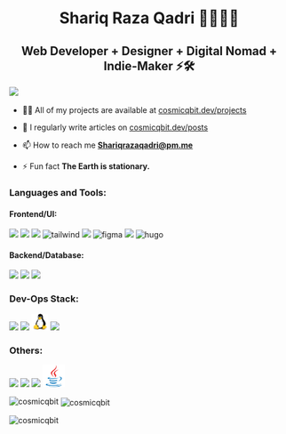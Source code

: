 <h1 align="center">Shariq Raza Qadri 👨🏻‍💻🚀</h1>
<h2 align="center">Web Developer + Designer +  Digital Nomad +  Indie-Maker ⚡🛠️</h2>
<img src="https://telegra.ph/file/bbd28be3c584476029a39.jpg">

- 👨‍💻 All of my projects are available at [cosmicqbit.dev/projects](https://cosmicqbit.dev/projects)

- 📝 I regularly write articles on [cosmicqbit.dev/posts](https://cosmicqbit.dev/posts)

- 📫 How to reach me **Shariqrazaqadri@pm.me**

- ⚡ Fun fact **The Earth is stationary.**

<h3 align="left">Languages and Tools:</h3>

#### Frontend/UI:

<div>
<img src="https://d2eip9sf3oo6c2.cloudfront.net/tags/images/000/000/184/landscape/html5.png" height="30">
<img src="https://technologyoutfitter.com/wp-content/uploads/2020/07/css-118-569410.png" height="30">
<img src="https://img.icons8.com/color/452/bootstrap.png" height="30">
<img src="https://www.vectorlogo.zone/logos/tailwindcss/tailwindcss-icon.svg" alt="tailwind" width="30" height="30"/> </a>
<img src="https://blog.canadianwebhosting.com/wp-content/uploads/2018/04/javascript-logo.png" height="30">
<img src="https://www.vectorlogo.zone/logos/figma/figma-icon.svg" alt="figma" width="30" height="30"/>
<img src="https://upload.wikimedia.org/wikipedia/commons/thumb/a/a7/React-icon.svg/1200px-React-icon.svg.png" height="30">
<img src="https://api.iconify.design/logos-hugo.svg" alt="hugo" width="30" height="30"/>
</div>

#### Backend/Database:

<div>
<img src="https://www.perceptionsystem.com/wp-content/uploads/2020/12/php-plain.svg" height="30" />
<img src="https://download.logo.wine/logo/MySQL/MySQL-Logo.wine.png" height="30">
<img src="https://img.icons8.com/color/452/mongodb.png" height="39">
</div>

### Dev-Ops Stack:

<div>
<img src="https://github.com/Subhampreet/Subhampreet/blob/master/logos/git.png?raw=true" height="36">
<img src="https://github.githubassets.com/images/modules/logos_page/GitHub-Mark.png" height="30">
<img src="https://raw.githubusercontent.com/devicons/devicon/master/icons/linux/linux-original.svg" alt="linux" width="30" height="30"/>
<img src="https://avatars.githubusercontent.com/u/5429470?s=200&v=4" height="30">
</div>

### Others:
<div>
<img src="https://cdn.iconscout.com/icon/free/png-512/c-programming-569564.png" height="30">
<img src="https://miro.medium.com/max/1200/1*Wd5q3FM1ne7y8y1Xojh-8g.png" height="30">
<img src="https://seeklogo.com/images/P/python-logo-A32636CAA3-seeklogo.com.png" height="30">
<img src="https://raw.githubusercontent.com/devicons/devicon/master/icons/java/java-original.svg" alt="java" width="40" height="40"/>
</div>

<p><img align="left" src="https://github-readme-stats.vercel.app/api/top-langs?username=cosmicqbit&show_icons=true&locale=en&layout=compact" alt="cosmicqbit" /></p>


<p>&nbsp;<img align="center" src="https://github-readme-stats.vercel.app/api?username=cosmicqbit&show_icons=true&locale=en" alt="cosmicqbit" /></p>

<p><img align="center" src="https://github-readme-streak-stats.herokuapp.com/?user=cosmicqbit&" alt="cosmicqbit" /></p>

